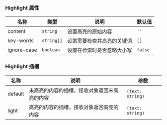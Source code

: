 ### Highlight 属性

| 名称        | 类型    | 说明                       | 默认值 |
| ----------- | ------- | -------------------------- | ------ |
| content     | `string`  | 设置高亮的原始内容         | `''`     |
| key-words   | `string[]`   | 设置需要检索并高亮的关键词 | `[]`     |
| ignore-case | `boolean` | 设置在检索时是否忽略大小写 | `false`  |

### Highlight 插槽

| 名称    | 说明                                                         | 参数  |
| ------- | ------------------------------------------------------------ | --- |
| default | 未高亮的内容的插槽，接收对象返回未高亮的内容 | `(text: string)` |
| light   | 高亮的内容的插槽，接收对象返回高亮的内容     | `(text: string)` |
